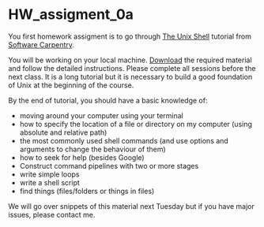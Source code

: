# HW_assigment_0a

You first homework assigment is to go through [The Unix Shell](https://swcarpentry.github.io/shell-novice/) tutorial from [Software Carpentry](https://software-carpentry.org/).

You will be working on your local machine. [Download](https://swcarpentry.github.io/shell-novice/setup.html) the required material and follow the detailed instructions. Please complete all sessions before the next class. It is a long tutorial but it is necessary to build a good foundation of Unix at the beginning of the course.

By the end of tutorial, you should have a basic knowledge of:
- moving around your computer using your terminal
- how to specify the location of a file or directory on my computer (using absolute and relative path)
- the most commonly used shell commands (and use options and arguments to change the behaviour of them)
- how to seek for help (besides Google)
- Construct command pipelines with two or more stages
- write simple loops
- write a shell script
- find things (files/folders or things in files)

We will go over snippets of this material next Tuesday but if you have major issues, please contact me.
